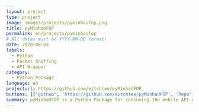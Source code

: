 ```yaml
---
layout: project
type: project
image: images/projects/pyminhaufop.png
title: pyMinhaUFOP
permalink: en/projects/pyminhaufop
# All dates must be YYYY-MM-DD format!
date: 2020-08-03
labels:
  - Python
  - Packet Sniffing
  - API Wrapper
category:
  - Python Package
language: en
projecturl: https://github.com/eitchtee/pyMinhaUFOP
buttons: [['github', 'https://github.com/eitchtee/pyMinhaUFOP', 'Repo', 'black']]
summary: pyMinhaUFOP is a Python Package for consuming the mobile API of Federal University of Ouro Preto's app Minha UFOP. All endpoints have been found using packet sniffing.
---
```

